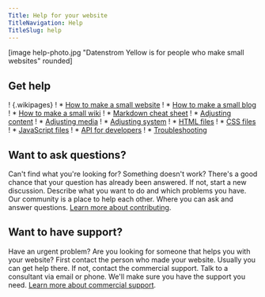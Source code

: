 ```yaml
---
Title: Help for your website
TitleNavigation: Help
TitleSlug: help
---
```

[image help-photo.jpg "Datenstrom Yellow is for people who make small websites" rounded]

## Get help

! {.wikipages}
! * [How to make a small website](how-to-make-a-small-website)
! * [How to make a small blog](how-to-make-a-small-blog)
! * [How to make a small wiki](how-to-make-a-small-wiki)
! * [Markdown cheat sheet](markdown-cheat-sheet)
! * [Adjusting content](adjusting-content)
! * [Adjusting media](adjusting-media)
! * [Adjusting system](adjusting-system)
! * [HTML files](html-files)
! * [CSS files](css-files)
! * [JavaScript files](javascript-files)
! * [API for developers](api-for-developers)
! * [Troubleshooting](troubleshooting)

## Want to ask questions?

Can't find what you're looking for? Something doesn't work? There's a good chance that your question has already been answered. If not, start a new discussion. Describe what you want to do and which problems you have. Our community is a place to help each other. Where you can ask and answer questions. [Learn more about contributing](contributing-guidelines). 

## Want to have support?

Have an urgent problem? Are you looking for someone that helps you with your website? First contact the person who made your website. Usually you can get help there. If not, contact the commercial support. Talk to a consultant via email or phone. We'll make sure you have the support you need. [Learn more about commercial support](https://mayberg.se/support/).
